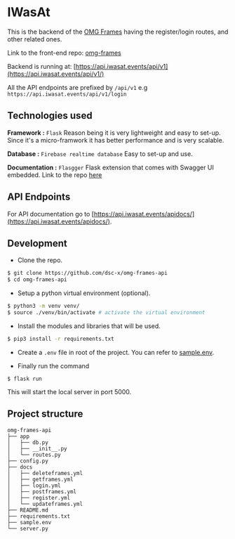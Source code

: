 # IWasAt

This is the backend of the [OMG Frames](https://github.com/dsc-x/omg-frames) having the register/login routes, and other related ones. 

Link to the front-end repo: [omg-frames](https://github.com/dsc-x/omg-frames)

Backend is running at: [https://api.iwasat.events/api/v1](https://api.iwasat.events/api/v1/)

All the API endpoints are prefixed by `/api/v1` e.g `https://api.iwasat.events/api/v1/login`

## Technologies used

**Framework :** `Flask` Reason being it is very lightweight and easy to set-up. Since it's a micro-framwork it has better performance and is very scalable.

**Database :** `Firebase realtime database` Easy to set-up and use. 

**Documentation :** `Flasgger` Flask extension that comes with Swagger UI embedded. Link to the repo [here](https://github.com/flasgger/flasgger)

## API Endpoints

For API documentation go to [https://api.iwasat.events/apidocs/](https://api.iwasat.events/apidocs/).

## Development

- Clone the repo. 
```bash
$ git clone https://github.com/dsc-x/omg-frames-api
$ cd omg-frames-api
```

- Setup a python virtual environment (optional).
```bash
$ python3 -m venv venv/
$ source ./venv/bin/activate # activate the virtual environment
```

- Install the modules and libraries that will be used.
```bash
$ pip3 install -r requirements.txt
```

- Create a `.env` file in root of the project. You can refer to [sample.env](sample.env). 

- Finally run the command
```
$ flask run
```

This will start the local server in port 5000. 

## Project structure

```
omg-frames-api
├── app
│   ├── db.py
│   ├── __init__.py
│   └── routes.py
├── config.py
├── docs
│   ├── deleteframes.yml
│   ├── getframes.yml
│   ├── login.yml
│   ├── postframes.yml
│   ├── register.yml
│   └── updateframes.yml
├── README.md
├── requirements.txt
├── sample.env
└── server.py
```


